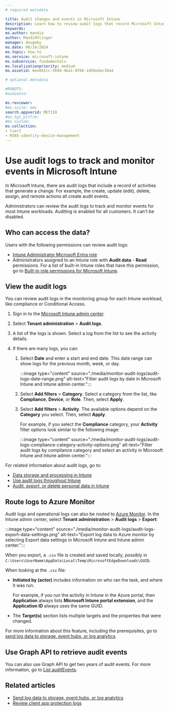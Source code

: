 ```yaml
---
# required metadata

title: Audit changes and events in Microsoft Intune
description: Learn how to review audit logs that record Microsoft Intune activities.
keywords: 
ms.author: mandia
author: MandiOhlinger
manager: dougeby
ms.date: 08/14/2024
ms.topic: how-to
ms.service: microsoft-intune
ms.subservice: fundamentals
ms.localizationpriority: medium
ms.assetid: 6ee841cc-5694-4ba1-8f66-1d58edec30a4

# optional metadata

#ROBOTS:
#audience:

ms.reviewer: 
#ms.suite: ems
search.appverid: MET150
#ms.tgt_pltfrm:
#ms.custom:
ms.collection:
- tier2
- M365-identity-device-management
---
```


# Use audit logs to track and monitor events in Microsoft Intune

In Microsoft Intune, there are audit logs that include a record of activities that generate a change. For example, the create, update (edit), delete, assign, and remote actions all create audit events.

Administrators can review the audit logs to track and monitor events for most Intune workloads. Auditing is enabled for all customers. It can't be disabled.

## Who can access the data?

Users with the following permissions can review audit logs:

- [Intune Administrator Microsoft Entra role](/entra/identity/role-based-access-control/permissions-reference#intune-administrator)
- Administrators assigned to an Intune role with **Audit data** - **Read** permissions. For a list of built-in Intune roles that have this permission, go to [Built-in role permissions for Microsoft Intune](role-based-access-control-reference.md).

## View the audit logs

You can review audit logs in the monitoring group for each Intune workload, like compliance or Conditional Access.

1. Sign in to the [Microsoft Intune admin center](https://go.microsoft.com/fwlink/?linkid=2109431).
2. Select **Tenant administration** > **Audit logs**.
3. A list of the logs is shown. Select a log from the list to see the activity details.
4. If there are many logs, you can:

    1. Select **Date** and enter a start and end date. This date range can show logs for the previous month, week, or day.

        :::image type="content" source="./media/monitor-audit-logs/audit-logs-date-range.png" alt-text="Filter audit logs by date in Microsoft Intune and Intune admin center.":::

    1. Select **Add filters** > **Category**. Select a category from the list, like **Compliance**, **Device**, or **Role**. Then, select **Apply**.
    1. Select **Add filters** > **Activity**. The available options depend on the **Category** you select. Then, select **Apply**.

        For example, if you select the **Compliance** category, your **Activity** filter options look similar to the following image:

        :::image type="content" source="./media/monitor-audit-logs/audit-logs-compliance-category-activity-options.png" alt-text="Filter audit logs by compliance category and select an activity in Microsoft Intune and Intune admin center.":::

For related information about audit logs, go to:

- [Data storage and processing in Intune](../protect/privacy-data-store-process.md)
- [Use audit logs throughout Intune](../fundamentals/review-logs-using-azure-monitor.md#use-audit-logs-throughout-intune)
- [Audit, export, or delete personal data in Intune](../protect/privacy-data-audit-export-delete.md)

## Route logs to Azure Monitor

Audit logs and operational logs can also be routed to [Azure Monitor](/azure/azure-monitor/overview). In the Intune admin center, select **Tenant administration** > **Audit logs** > **Export**:

:::image type="content" source="./media/monitor-audit-logs/audit-logs-export-data-settings.png" alt-text="Export log data to Azure monitor by selecting Export data settings in Microsoft Intune and Intune admin center.":::

When you export, a `.csv` file is created and saved locally, possibly in `C:\Users\UserName\AppData\Local\Temp\MicrosoftEdgeDownloads\GUID`.

When looking at the `.csv` file:

- **Initiated by (actor)** includes information on who ran the task, and where it was run.

  For example, if you run the activity in Intune in the Azure portal, then **Application** always lists **Microsoft Intune portal extension**, and the **Application ID** always uses the same GUID.

- The **Target(s)** section lists multiple targets and the properties that were changed.  

For more information about this feature, including the prerequisites, go to [send log data to storage, event hubs, or log analytics](review-logs-using-azure-monitor.md).

## Use Graph API to retrieve audit events

You can also use Graph API to get two years of audit events. For more information, go to [List auditEvents](/graph/api/intune-auditing-auditevent-list).

## Related articles

- [Send log data to storage, event hubs, or log analytics](review-logs-using-azure-monitor.md)
- [Review client app protection logs](../apps/app-protection-policy-settings-log.md)
